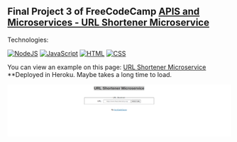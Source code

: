 ## Final Project 3 of FreeCodeCamp [APIS and Microservices - URL Shortener Microservice](https://www.freecodecamp.org/learn/apis-and-microservices/apis-and-microservices-projects/url-shortener-microservice)

Technologies:

[![NodeJS](https://img.shields.io/badge/NodeJS+express-339933?style=for-the-badge&logo=node.js&logoColor=white&labelColor=101010)]()
[![JavaScript](https://img.shields.io/badge/JavaScript-F7DF1E?style=for-the-badge&logo=javascript&logoColor=white&labelColor=101010)]()
[![HTML](https://img.shields.io/badge/HTML5-E34F26?style=for-the-badge&logo=HTML5&logoColor=white&labelColor=101010)]()
[![CSS](https://img.shields.io/badge/CSS-1572B6?style=for-the-badge&logo=CSS3&logoColor=white&labelColor=101010)]()

You can view an example on this page: [URL Shortener Microservice](https://boilerplate-project-shortener.herokuapp.com/) **Deployed in Heroku. Maybe takes a long time to load.

![example](https://github.com/aestebance/boilerplate-project-urlshortener/blob/master/example.png)

